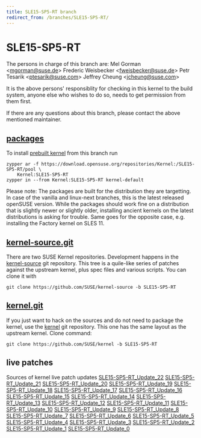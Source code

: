 ```yaml
---
title: SLE15-SP5-RT branch
redirect_from: /branches/SLE15-SP5-RT/
---
```

# SLE15-SP5-RT
The persons in charge of this branch are:
Mel Gorman <[mgorman@suse.de](mailto:mgorman@suse.de?subject=SLE15-SP5-RT%20branch)>
Frederic Weisbecker <[fweisbecker@suse.de](mailto:fweisbecker@suse.de?subject=SLE15-SP5-RT%20branch)>
Petr Tesarik <[ptesarik@suse.com](mailto:ptesarik@suse.com?subject=SLE15-SP5-RT%20branch)>
Jeffrey Cheung <[jcheung@suse.com](mailto:jcheung@suse.com?subject=SLE15-SP5-RT%20branch)>

It is the above persons' responsiblity for checking in this kernel to
the build system, anyone else who wishes to do so, needs to get
permission from them first.

If there are any questions about this branch, please contact the above
mentioned maintainer.


## [packages](https://download.opensuse.org/repositories/Kernel:/SLE15-SP5-RT)
To install
[prebuilt kernel](https://download.opensuse.org/repositories/Kernel:/SLE15-SP5-RT)
from this branch run

```
zypper ar -f https://download.opensuse.org/repositories/Kernel:/SLE15-SP5-RT/pool \
    Kernel:SLE15-SP5-RT
zypper in --from Kernel:SLE15-SP5-RT kernel-default
```

Please note: The packages are built for the distribution they are
targetting. In case of the vanilla and linux-next branches, this is the
latest released openSUSE version. While the packages should work
fine on a distribution that is slightly newer or slightly older,
installing ancient kernels on the latest distributions is asking for
trouble. Same goes for the opposite case, e.g. installing the Factory
kernel on SLES 11.

## [kernel-source.git](https://github.com/SUSE/kernel-source/tree/SLE15-SP5-RT)
There are two SUSE Kernel repositories. Development happens in the
[kernel-source](https://github.com/SUSE/kernel-source/tree/SLE15-SP5-RT)
git repository. This tree is a quile-like series of patches against the
upstream kernel, plus spec files and various scripts. You can clone it
with

```
git clone https://github.com/SUSE/kernel-source -b SLE15-SP5-RT
```

## [kernel.git](https://github.com/SUSE/kernel/tree/SLE15-SP5-RT)
If you just want to hack on the sources and do not need to package the
kernel, use the [kernel](https://github.com/SUSE/kernel/tree/SLE15-SP5-RT)
git repository. This one has the same layout as the upstream kernel. Clone
command:

```
git clone https://github.com/SUSE/kernel -b SLE15-SP5-RT
```

## live patches
Sources of kernel live patch updates [SLE15-SP5-RT_Update_22](https://github.com/SUSE/kernel-livepatch/tree/SLE15-SP5-RT_Update_22) [SLE15-SP5-RT_Update_21](https://github.com/SUSE/kernel-livepatch/tree/SLE15-SP5-RT_Update_21) [SLE15-SP5-RT_Update_20](https://github.com/SUSE/kernel-livepatch/tree/SLE15-SP5-RT_Update_20) [SLE15-SP5-RT_Update_19](https://github.com/SUSE/kernel-livepatch/tree/SLE15-SP5-RT_Update_19) [SLE15-SP5-RT_Update_18](https://github.com/SUSE/kernel-livepatch/tree/SLE15-SP5-RT_Update_18) [SLE15-SP5-RT_Update_17](https://github.com/SUSE/kernel-livepatch/tree/SLE15-SP5-RT_Update_17) [SLE15-SP5-RT_Update_16](https://github.com/SUSE/kernel-livepatch/tree/SLE15-SP5-RT_Update_16) [SLE15-SP5-RT_Update_15](https://github.com/SUSE/kernel-livepatch/tree/SLE15-SP5-RT_Update_15) [SLE15-SP5-RT_Update_14](https://github.com/SUSE/kernel-livepatch/tree/SLE15-SP5-RT_Update_14) [SLE15-SP5-RT_Update_13](https://github.com/SUSE/kernel-livepatch/tree/SLE15-SP5-RT_Update_13) [SLE15-SP5-RT_Update_12](https://github.com/SUSE/kernel-livepatch/tree/SLE15-SP5-RT_Update_12) [SLE15-SP5-RT_Update_11](https://github.com/SUSE/kernel-livepatch/tree/SLE15-SP5-RT_Update_11) [SLE15-SP5-RT_Update_10](https://github.com/SUSE/kernel-livepatch/tree/SLE15-SP5-RT_Update_10) [SLE15-SP5-RT_Update_9](https://github.com/SUSE/kernel-livepatch/tree/SLE15-SP5-RT_Update_9) [SLE15-SP5-RT_Update_8](https://github.com/SUSE/kernel-livepatch/tree/SLE15-SP5-RT_Update_8) [SLE15-SP5-RT_Update_7](https://github.com/SUSE/kernel-livepatch/tree/SLE15-SP5-RT_Update_7) [SLE15-SP5-RT_Update_6](https://github.com/SUSE/kernel-livepatch/tree/SLE15-SP5-RT_Update_6) [SLE15-SP5-RT_Update_5](https://github.com/SUSE/kernel-livepatch/tree/SLE15-SP5-RT_Update_5) [SLE15-SP5-RT_Update_4](https://github.com/SUSE/kernel-livepatch/tree/SLE15-SP5-RT_Update_4) [SLE15-SP5-RT_Update_3](https://github.com/SUSE/kernel-livepatch/tree/SLE15-SP5-RT_Update_3) [SLE15-SP5-RT_Update_2](https://github.com/SUSE/kernel-livepatch/tree/SLE15-SP5-RT_Update_2) [SLE15-SP5-RT_Update_1](https://github.com/SUSE/kernel-livepatch/tree/SLE15-SP5-RT_Update_1) [SLE15-SP5-RT_Update_0](https://github.com/SUSE/kernel-livepatch/tree/SLE15-SP5-RT_Update_0)
